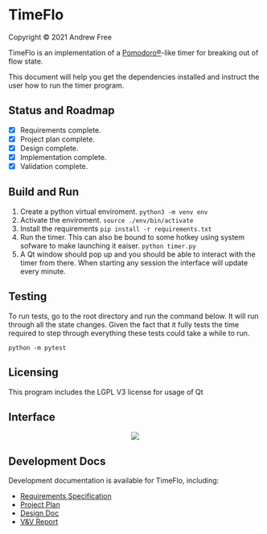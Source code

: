# TimeFlo
Copyright &copy; 2021 Andrew Free

TimeFlo is an implementation of a
[Pomodoro&reg;](https://en.wikipedia.org/wiki/Pomodoro_Technique)-like
timer for breaking out of flow state.

This document will help you get the dependencies installed and instruct the user how to run the timer program. 
## Status and Roadmap

* [X] Requirements complete.
* [X] Project plan complete.
* [X] Design complete.
* [X] Implementation complete.
* [X] Validation complete.

## Build and Run

1. Create a python virtual enviroment.
```python3 -m venv env```
2. Activate the enviroment.
```source ./env/bin/activate```
3. Install the requirements 
```pip install -r requirements.txt```
4. Run the timer. This can also be bound to some hotkey using system sofware to make launching it eaiser. 
```python timer.py```
5. A Qt window should pop up and you should be able to interact with the timer from there. When starting any session the interface will update every minute. 

## Testing

To run tests, go to the root directory and run the command below. It will run through all the state changes. Given the fact that it fully tests the time required to step through everything these tests could take a while to run.
```
python -m pytest
```

## Licensing

This program includes the LGPL V3 license for usage of Qt

## Interface 

<p align="center"><img src="screenshots/interface.png"></p>

## Development Docs

Development documentation is available for TimeFlo, including:

* [Requirements Specification](docs/requirements.md)
* [Project Plan](docs/plan.md)
* [Design Doc](docs/design.md)
* [V&amp;V Report](docs/vnv.md)
